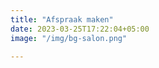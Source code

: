 ```yaml
---
title: "Afspraak maken"
date: 2023-03-25T17:22:04+05:00
image: "/img/bg-salon.png"

---
```


<div class="salonized-booking" data-company="TkzW1QHX7E264iSmCZXoHNDs" data-color="#404043" data-language="nl" data-height="700" data-inline="true" data-outline="shadow"></div><script src="https://static-widget.salonized.com/loader.js"></script>
